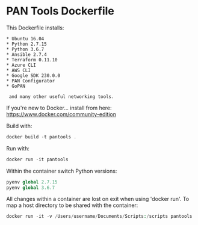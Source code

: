 PAN Tools Dockerfile
====================

This Dockerfile installs:

```
* Ubuntu 16.04
* Python 2.7.15
* Python 3.6.7
* Ansible 2.7.4
* Terraform 0.11.10
* Azure CLI
* AWS CLI
* Google SDK 230.0.0
* PAN Configurator
* GoPAN

 and many other useful networking tools.
```

If you're new to Docker... install from here: https://www.docker.com/community-edition

Build with:  
```php
docker build -t pantools .
```

Run with:
```php
docker run -it pantools
```

Within the container switch Python versions:
```php
pyenv global 2.7.15
pyenv global 3.6.7
```

All changes within a container are lost on exit when using 'docker run'.
To map a host directory to be shared with the container:
```php
docker run -it -v /Users/username/Documents/Scripts:/scripts pantools
```